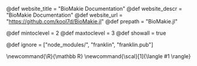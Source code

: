 <!--
Add here global page variables to use throughout your
website.
The website_* must be defined for the RSS to work
-->
@def website_title = "BioMakie Documentation"
@def website_descr = "BioMakie Documentation"
@def website_url = "https://github.com/kool7d/BioMakie.jl"
@def prepath = "BioMakie.jl"

@def mintoclevel = 2
@def maxtoclevel = 3
@def showall = true
<!--
Add here files or directories that should be ignored by Franklin, otherwise
these files might be copied and, if markdown, processed by Franklin which
you might not want. Indicate directories by ending the name with a `/`.
-->
@def ignore = ["node_modules/", "franklin", "franklin.pub"]

<!--
Add here global latex commands to use throughout your
pages. It can be math commands but does not need to be.
For instance:
* \newcommand{\phrase}{This is a long phrase to copy.}
-->
\newcommand{\R}{\mathbb R}
\newcommand{\scal}[1]{\langle #1 \rangle}
